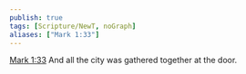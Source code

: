 ```yaml
---
publish: true
tags: [Scripture/NewT, noGraph]
aliases: ["Mark 1:33"]
---
```

[Mark 1:33](https://churchofjesuschrist.org/study/scriptures/nt/mark/1?lang=eng&id=p33#p33) And all the city was gathered together at the door.
